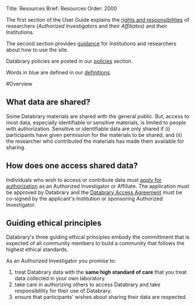 Title: Resources
Brief: Resources
Order: 2000

The first section of the User Guide explains the [rights and responsibilities](|filename|user-guide/responsibilities.md) of researchers (*Authorized Investigators* and their *Affiliates*) and their Institutions. 

The second section provides [guidance](|filename|user-guide/guidance.md) for Institutions and researchers about how to use the site.

Databrary policies are posted in our [policies](|filename|user-guide/policies.md) section.

Words in blue are defined in our [definitions](|filename|policies/definitions.mdi).

#Overview

## What data are shared?

Some Databrary materials are shared with the general public. But, access to most data, especially identifiable or sensitive materials, is limited to people with authorization. 
Sensitive or identifiable data are only shared if (i) participants have given permission for the materials to be shared, and (ii) the researcher who contributed the materials has made them available for sharing.

## How does one access shared data?

Individuals who wish to access or contribute data must [apply for authorization](|filename|user-guide/investigators/getting-authorized.md) as an Authorized Investigator or Affiliate. 
The application must be approved by Databrary and the [Databrary Access Agreement](|filename|user-guide/policies/investigator-agreement.mdi) must be co-signed by the applicant's Institution or sponsoring Authorized Investigator.

## Guiding ethical principles

Databrary's three guiding ethical principles embody the committment that is expected of all community members to build a community that follows the highest ethical standards.

As an Authorized Investigator you promise to:

1. treat Databrary data with the **same high standard of care** that you treat data collected in your own laboratory.
1. take care in authorizing others to access Databrary and take responsiblility for their use of Databrary.
1. ensure that participants' wishes about sharing their data are respected. 

